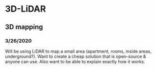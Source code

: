 # 3D-LiDAR
## 3D mapping
### 3/26/2020
Will be using LiDAR to map a small area (apartment, rooms, inside areas, underground?).
Want to create a cheap solution that is open-source & anyone can use.
Also want to be able to explain exactly how it works.